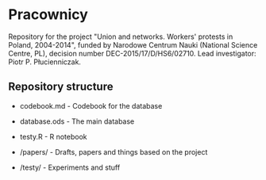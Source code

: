 # Pracownicy
Repository for the project "Union and networks. Workers' protests in Poland, 2004-2014", funded by Narodowe Centrum Nauki (National Science Centre, PL), decision number DEC-2015/17/D/HS6/02710. 
Lead investigator: Piotr P. Płucienniczak.

## Repository structure
* codebook.md - Codebook for the database
* database.ods - The main database
* testy.R - R notebook

* /papers/ - Drafts, papers and things based on the project
* /testy/ - Experiments and stuff
